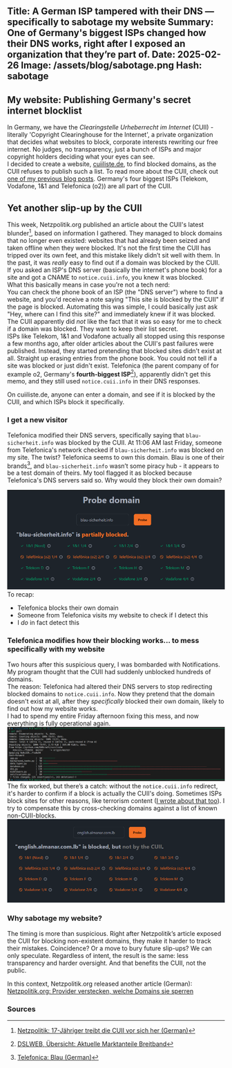 Title: A German ISP tampered with their DNS — specifically to sabotage my website
Summary: One of Germany's biggest ISPs changed how their DNS works, right after I exposed an organization that they’re part of.
Date: 2025-02-26
Image: /assets/blog/sabotage.png 
Hash: sabotage
---------
## My website: Publishing Germany's secret internet blocklist
In Germany, we have the *Clearingstelle Urheberrecht im Internet* (CUII) - literally 'Copyright Clearinghouse for the Internet', 
a private organization that decides what websites to block, corporate interests rewriting our free internet.
No judges, no transparency, just a bunch of ISPs and major copyright holders deciding what your eyes can see.  
I decided to create a website, [cuiiliste.de](https://cuiiliste.de/), to find blocked domains, as the CUII refuses to publish such a list.
To read more about the CUII, check out [one of my previous blog posts](/blog/exposing-the-cuii). Germany's four biggest ISPs 
(Telekom, Vodafone, 1&1 and Telefonica (o2)) are all part of the CUII.

## Yet another slip-up by the CUII
This week, Netzpolitik.org published an article about the CUII's latest blunder[^1], based on information I gathered. 
They managed to block domains that no longer even existed: websites that had already been seized and taken offline when they were blocked.
It's not the first time the CUII has tripped over its own feet, and this mistake likely didn’t sit well with them.
In the past, it was *really* easy to find out if a domain was blocked by the CUII.
If you asked an ISP's DNS server (basically the internet's phone book) for a site and got a CNAME to `notice.cuii.info`, you knew it was blocked.  
What this basically means in case you're not a tech nerd:  
You can check the phone book of an ISP (the "DNS server") where to find a website, and you'd receive a note saying "This site is blocked by the CUII" if the page is blocked.
Automating this was simple, I could basically just ask "Hey, where can I find this site?" and immediately knew if it was blocked.
The CUII apparently did *not* like the fact that it was so easy for me to check if a domain was blocked. They want to keep their list secret.  
ISPs like Telekom, 1&1 and Vodafone actually all stopped using this response a few months ago, 
after older articles about the CUII's past failures were published. Instead, they started pretending that blocked sites didn't exist at all.
Straight up erasing entries from the phone book. You could not tell if a site was blocked or just didn't exist.
Telefonica (the parent company of for example o2, Germany's **fourth-biggest ISP**[^2]), apparently didn't get this memo, and they still used `notice.cuii.info` in their DNS responses.  
    
On cuiiliste.de, anyone can enter a domain, and see if it is blocked by the CUII, and which ISPs block it specifically.

### I get a new visitor
Telefonica modified their DNS servers, specifically saying that `blau-sicherheit.info` was blocked by the CUII.
At 11:06 AM last Friday, someone from Telefonica's network checked if `blau-sicherheit.info` was blocked on my site. 
The twist? Telefonica seems to own this domain. Blau is one of their brands[^3], and `blau-sicherheit.info` wasn’t some piracy hub -
it appears to be a test domain of theirs. 
My tool flagged it as blocked because Telefonica's DNS servers said so. 
Why would they block their own domain?

![Telefonica's DNS response](/assets/blog/blau-sicherheit-probe.png)
To recap:
<ul>
    <li> Telefonica blocks their own domain</li>
    <li> Someone from Telefonica visits my website to check if I detect this</li>
    <li> I <i>do</i> in fact detect this</li>
</ul>

### Telefonica modifies how their blocking works... to mess specifically with my website
Two hours after this suspicious query, I was bombarded with Notifications. 
My program thought that the CUII had suddenly unblocked hundreds of domains.  
The reason: Telefonica had altered their DNS servers to stop redirecting blocked domains to `notice.cuii.info`.
Now they pretend that the domain doesn't exist at all, after they *specifically* blocked their own domain, likely to find out how my website works.  
I had to spend my entire Friday afternoon fixing this mess, and now everything is fully operational again.
![Git pull](/assets/blog/git-pull.png)
The fix worked, but there’s a catch: without the `notice.cuii.info` redirect, it's harder to confirm if a block is actually the CUII's doing. 
Sometimes ISPs block sites for other reasons, like terrorism content ([I wrote about that too](/blog/german-isps-block-terrorist-content)). 
I try to compensate this by cross-checking domains against a list of known non-CUII-blocks.
![Probing a site blocked by ISPs, but not by the CUII](/assets/blog/almanar-blocked.png)

### Why sabotage my website?
The timing is more than suspicious. 
Right after Netzpolitik’s article exposed the CUII for blocking non-existent domains, they make it harder to track their mistakes. 
Coincidence? Or a move to bury future slip-ups? 
We can only speculate.
Regardless of intent, the result is the same: less transparency and harder oversight. And that benefits the CUII, not the public.  
  
  
In this context, Netzpolitik.org released another article (German): 
[Netzpolitik.org: Provider verstecken, welche Domains sie sperren](https://netzpolitik.org/2025/netzsperren-provider-verstecken-welche-domains-sie-sperren/)

### Sources
[^1]: [Netzpolitik: 17-Jähriger treibt die CUII vor sich her (German)](https://netzpolitik.org/2025/netzsperren-17-jaehriger-treibt-die-cuii-vor-sich-her/)
[^2]: [DSLWEB, Übersicht: Aktuelle Marktanteile Breitband](https://www.dslweb.de/breitband-report-deutschland.php)
[^3]: [Telefonica: Blau (German)](https://www.telefonica.de/kunden/blau.html)